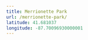 ```yaml
---
title: Merrionette Park
url: /merrionette-park/
latitude: 41.681037
longitude: -87.70096930000001
---
```

